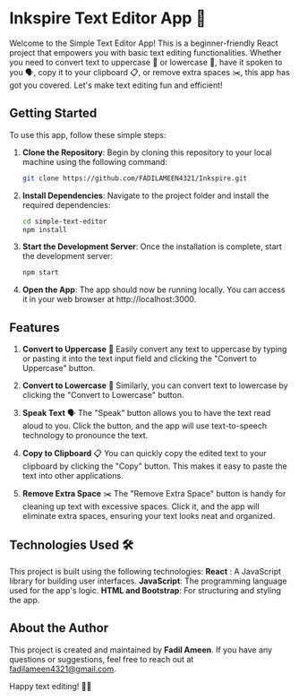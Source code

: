 # Inkspire Text Editor App 📝

Welcome to the Simple Text Editor App! This is a beginner-friendly React project that empowers you with basic text editing functionalities. Whether you need to convert text to uppercase 🔼 or lowercase 🔽, have it spoken to you 🗣️, copy it to your clipboard 📋, or remove extra spaces ✂️, this app has got you covered. Let's make text editing fun and efficient!

## Getting Started

To use this app, follow these simple steps:

1. **Clone the Repository**: Begin by cloning this repository to your local machine using the following command:

   ```bash
   git clone https://github.com/FADILAMEEN4321/Inkspire.git

2. **Install Dependencies**: Navigate to the project folder and install the required dependencies:

   ```bash
   cd simple-text-editor
   npm install

3. **Start the Development Server**: Once the installation is complete, start the development server:

   ```bash
   npm start

4. **Open the App**: The app should now be running locally. You can access it in your web browser at http://localhost:3000.


## Features

1. **Convert to Uppercase** 🔼
Easily convert any text to uppercase by typing or pasting it into the text input field and clicking the "Convert to Uppercase" button.

2. **Convert to Lowercase** 🔽
Similarly, you can convert text to lowercase by clicking the "Convert to Lowercase" button.

3. **Speak Text** 🗣️
The "Speak" button allows you to have the text read aloud to you. Click the button, and the app will use text-to-speech technology to pronounce the text.

4. **Copy to Clipboard** 📋
You can quickly copy the edited text to your clipboard by clicking the "Copy" button. This makes it easy to paste the text into other applications.

5. **Remove Extra Space** ✂️
The "Remove Extra Space" button is handy for cleaning up text with excessive spaces. Click it, and the app will eliminate extra spaces, ensuring your text looks neat and organized.

## Technologies Used 🛠️

This project is built using the following technologies:
**React** : A JavaScript library for building user interfaces.
**JavaScript**: The programming language used for the app's logic.
**HTML and Bootstrap**: For structuring and styling the app.

## About the Author

This project is created and maintained by **Fadil Ameen**. If you have any questions or suggestions, feel free to reach out at [fadilameen4321@gmail.com](mailto:fadilameen4321@gmail.com).

Happy text editing! 🚀📝


